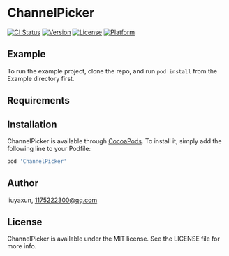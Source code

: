 # ChannelPicker

[![CI Status](http://img.shields.io/travis/liuyaxun/ChannelPicker.svg?style=flat)](https://travis-ci.org/liuyaxun/ChannelPicker)
[![Version](https://img.shields.io/cocoapods/v/ChannelPicker.svg?style=flat)](http://cocoapods.org/pods/ChannelPicker)
[![License](https://img.shields.io/cocoapods/l/ChannelPicker.svg?style=flat)](http://cocoapods.org/pods/ChannelPicker)
[![Platform](https://img.shields.io/cocoapods/p/ChannelPicker.svg?style=flat)](http://cocoapods.org/pods/ChannelPicker)

## Example

To run the example project, clone the repo, and run `pod install` from the Example directory first.

## Requirements

## Installation

ChannelPicker is available through [CocoaPods](http://cocoapods.org). To install
it, simply add the following line to your Podfile:

```ruby
pod 'ChannelPicker'
```

## Author

liuyaxun, 1175222300@qq.com

## License

ChannelPicker is available under the MIT license. See the LICENSE file for more info.

